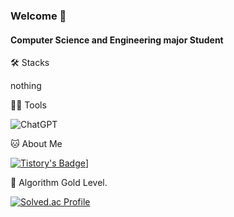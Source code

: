### Welcome 👋

#### Computer Science and Engineering major Student


🛠️ Stacks

nothing

💪🏼 Tools 

![ChatGPT](https://img.shields.io/badge/chatGPT-74aa9c?style=for-the-badge&logo=openai&logoColor=white)

🐱 About Me

[![Tistory's Badge](https://github-readme-tistory-card.vercel.app/api/badge?name=Tistory)]((https://hajinpoka.tistory.com/))]



🏅 Algorithm Gold Level. 

[![Solved.ac Profile](http://mazassumnida.wtf/api/v2/generate_badge?boj=gyeongjin)](https://solved.ac/gyeongjin/)  

